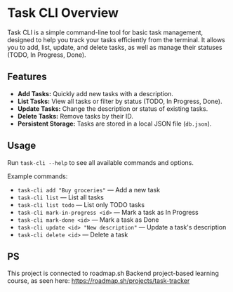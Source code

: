 # Task CLI Overview
Task CLI is a simple command-line tool for basic task management, designed to help you track your tasks efficiently from the terminal. It allows you to add, list, update, and delete tasks, as well as manage their statuses (TODO, In Progress, Done).

## Features
- **Add Tasks:** Quickly add new tasks with a description.
- **List Tasks:** View all tasks or filter by status (TODO, In Progress, Done).
- **Update Tasks:** Change the description or status of existing tasks.
- **Delete Tasks:** Remove tasks by their ID.
- **Persistent Storage:** Tasks are stored in a local JSON file (`db.json`).

## Usage
Run `task-cli --help` to see all available commands and options.

Example commands:
- `task-cli add "Buy groceries"` — Add a new task
- `task-cli list` — List all tasks
- `task-cli list todo` — List only TODO tasks
- `task-cli mark-in-progress <id>` — Mark a task as In Progress
- `task-cli mark-done <id>` — Mark a task as Done
- `task-cli update <id> "New description"` — Update a task's description
- `task-cli delete <id>` — Delete a task

## PS
This project is connected to roadmap.sh Backend project-based learning course, as seen here: https://roadmap.sh/projects/task-tracker

